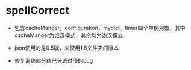 # spellCorrect
- 包含cacheManger，configuration，mydict，timer四个单例对象，其中cacheManger为饿汉模式，其余均为饱汉模式

- json使用的是0.5版，未使用1.8文件夹的版本

- 修复离线部分结巴分词过慢的bug
